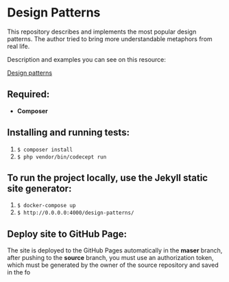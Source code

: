 # Design Patterns

This repository describes and implements the most popular design patterns.
The author tried to bring more understandable metaphors from real life.

Description and examples you can see on this resource:

[Design patterns](https://nixsolutions.github.io/design-patterns/)


Required:
--
* **Composer**

Installing and running tests:
--

1. `$ composer install`
2. `$ php vendor/bin/codecept run`

To run the project locally, use the Jekyll static site generator:
--

1. `$ docker-compose up`
2. `$ http://0.0.0.0:4000/design-patterns/`

Deploy site to GitHub Page:
--

The site is deployed to the GitHub Pages automatically in the **maser** branch,
after pushing to the **source** branch, you must use an authorization token,
which must be generated by the owner of the source repository and saved in the fo